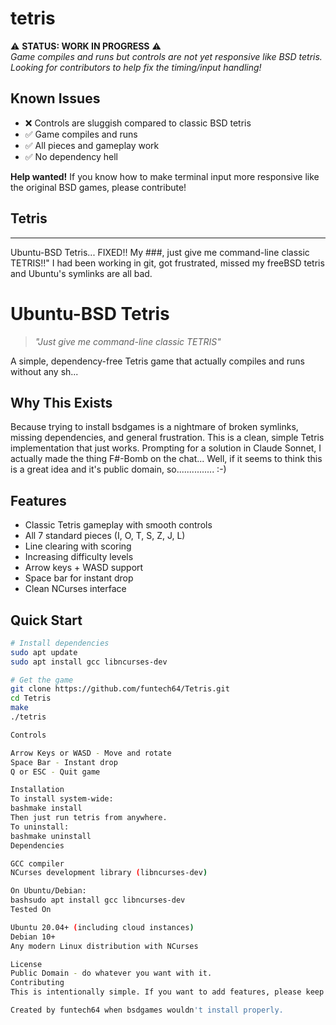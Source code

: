 # tetris

⚠️ **STATUS: WORK IN PROGRESS** ⚠️  
*Game compiles and runs but controls are not yet responsive like BSD tetris. Looking for contributors to help fix the timing/input handling!*

## Known Issues

- ❌ Controls are sluggish compared to classic BSD tetris
- ✅ Game compiles and runs 
- ✅ All pieces and gameplay work
- ✅ No dependency hell

**Help wanted!** If you know how to make terminal input more responsive like the original BSD games, please contribute!

## Tetris
---

Ubuntu-BSD Tetris... FIXED!! My ###, just give me command-line classic TETRIS!!"
I had been working in git, got frustrated, missed my freeBSD tetris and Ubuntu's symlinks are all bad.

# Ubuntu-BSD Tetris

> *"Just give me command-line classic TETRIS"*

A simple, dependency-free Tetris game that actually compiles and runs without any sh...

## Why This Exists

Because trying to install bsdgames is a nightmare of broken symlinks, missing dependencies, and general frustration. This is a clean, simple Tetris implementation that just works. Prompting for a solution in Claude Sonnet, I actually made the thing F#-Bomb on the chat... 
Well, if it seems to think this is a great idea and it's public domain, so............... :-)

## Features

- Classic Tetris gameplay with smooth controls
- All 7 standard pieces (I, O, T, S, Z, J, L)
- Line clearing with scoring
- Increasing difficulty levels
- Arrow keys + WASD support
- Space bar for instant drop
- Clean NCurses interface

## Quick Start

```bash
# Install dependencies
sudo apt update
sudo apt install gcc libncurses-dev

# Get the game
git clone https://github.com/funtech64/Tetris.git
cd Tetris
make
./tetris

Controls

Arrow Keys or WASD - Move and rotate
Space Bar - Instant drop
Q or ESC - Quit game

Installation
To install system-wide:
bashmake install
Then just run tetris from anywhere.
To uninstall:
bashmake uninstall
Dependencies

GCC compiler
NCurses development library (libncurses-dev)

On Ubuntu/Debian:
bashsudo apt install gcc libncurses-dev
Tested On

Ubuntu 20.04+ (including cloud instances)
Debian 10+
Any modern Linux distribution with NCurses

License
Public Domain - do whatever you want with it.
Contributing
This is intentionally simple. If you want to add features, please keep the zero-external-dependency philosophy.

Created by funtech64 when bsdgames wouldn't install properly.
